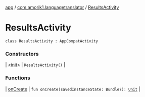 [app](../../index.md) / [com.amorjk1.languagetranslator](../index.md) / [ResultsActivity](./index.md)

# ResultsActivity

`class ResultsActivity : AppCompatActivity`

### Constructors

| [&lt;init&gt;](-init-.md) | `ResultsActivity()` |

### Functions

| [onCreate](on-create.md) | `fun onCreate(savedInstanceState: Bundle?): `[`Unit`](https://kotlinlang.org/api/latest/jvm/stdlib/kotlin/-unit/index.html) |

